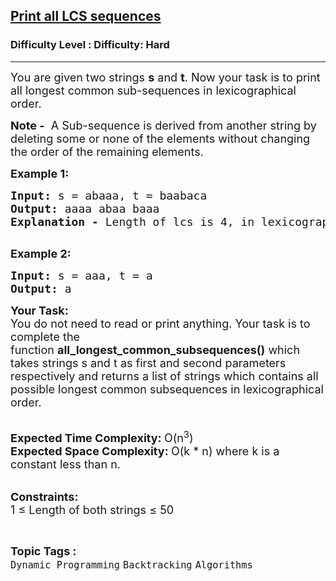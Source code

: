 <h2><a href="https://www.geeksforgeeks.org/problems/print-all-lcs-sequences3413/1?page=1&difficulty=Hard&status=unsolved&sortBy=submissions">Print all LCS sequences</a></h2><h3>Difficulty Level : Difficulty: Hard</h3><hr><div class="problems_problem_content__Xm_eO"><p><span style="font-size: 18px;">You are given two strings <strong>s</strong>&nbsp;and <strong>t</strong>. Now your task is to print all longest common sub-sequences in lexicographical order.</span></p>
<p><strong><span style="font-size: 18px;">Note -</span></strong><span style="font-size: 18px;"> </span><span style="font-size: 18px;">&nbsp;A Sub-sequence is derived from another string by deleting some or none of the elements without changing the order of the remaining elements.</span></p>
<p><span style="font-size: 18px;"><strong>Example 1:</strong></span></p>
<pre><span style="font-size: 18px;"><strong>Input:</strong> s = abaaa, t = baabaca
<strong>Output: </strong>aaaa abaa baaa<br><strong>Explanation - </strong>Length of lcs is 4, in lexicographical order they are aaaa, abaa, baaa<br></span>
</pre>
<p><span style="font-size: 18px;"><strong>Example 2:</strong></span></p>
<pre><span style="font-size: 18px;"><strong>Input:</strong> s = aaa, t = a
<strong>Output: </strong>a</span>
</pre>
<p><span style="font-size: 18px;"><strong>Your Task:</strong><br>You do not need to read or print anything. Your task is to complete the function&nbsp;<strong>all_longest_common_subsequences()</strong> which takes strings s and t as first and second parameters respectively and returns a list of strings which contains all possible longest common subsequences in lexicographical order.</span><br>&nbsp;</p>
<p><span style="font-size: 18px;"><strong>Expected Time Complexity:&nbsp;</strong>O(n<sup>3</sup>)<br><strong>Expected Space Complexity:&nbsp;</strong>O(k * n) where k is a constant less than n.</span><br>&nbsp;</p>
<p><span style="font-size: 18px;"><strong>Constraints:</strong><br>1 ≤ Length of both strings ≤ 50</span></p></div><br><p><span style=font-size:18px><strong>Topic Tags : </strong><br><code>Dynamic Programming</code>&nbsp;<code>Backtracking</code>&nbsp;<code>Algorithms</code>&nbsp;